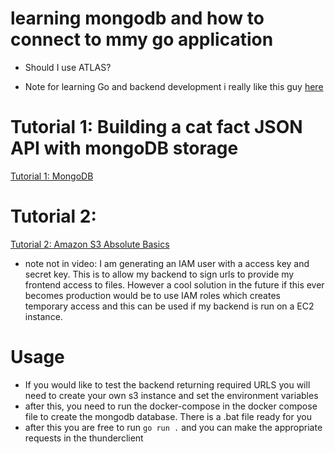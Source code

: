 # learning mongodb and how to connect to mmy go application

- Should I use ATLAS?

- Note for learning Go and backend development i really like this guy [here](https://www.youtube.com/watch?v=-gW7oSFxT2I&list=PL0xRBLFXXsP7-0IVCmoo2FEWBrQzfH2l8&index=1)

# Tutorial 1: Building a cat fact JSON API with mongoDB storage

[Tutorial 1: MongoDB](https://www.youtube.com/watch?v=iak56rgR05A)

# Tutorial 2:

[Tutorial 2: Amazon S3 Absolute Basics](https://www.youtube.com/watch?v=FLIp6BLtwjk)

- note not in video: I am generating an IAM user with a access key and secret key. This is to allow my backend to sign urls to provide my frontend access to files. However a cool solution in the future if this ever becomes production would be to use IAM roles which creates temporary access and this can be used if my backend is run on a EC2 instance.

# Usage
- If you would like to test the backend returning required URLS you will need to create your own s3 instance and set the environment variables
- after this, you need to run the docker-compose in the docker compose file to create the mongodb database. There is a .bat file ready for you
- after this you are free to run ```go run .``` and you can make the appropriate requests in the thunderclient